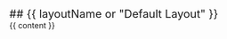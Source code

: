 <head-top>
<meta name="default-head-top">
<script src="{{baseUrl}}/headFiles/customScriptTop.js"></script>
</head-top>
<head-bottom>
<meta name="default-head-bottom">
<link rel="stylesheet" href="{{baseUrl}}/stylesheets/styles.css">
<script src="{{baseUrl}}/headFiles/customScriptBottom.js"></script>
</head-bottom>

<include src="headers/header.md" />

<div id="flex-body">
  <nav id="site-nav">
    <div class="site-nav-top">
      <div class="fw-bold mb-2" style="font-size: 1.25rem;"><markdown>## {{ layoutName or "Default Layout" }}</markdown></div>
    </div>
    <div class="nav-component slim-scroll">
      <include src="navigation/site-nav.md" />
    </div>
  </nav>
  <div id="content-wrapper">
    {{ content }}
  </div>
  <nav id="page-nav">
    <div class="nav-component slim-scroll">
      <page-nav />
    </div>
  </nav>
</div>

<include src="footers/footer.md" />

